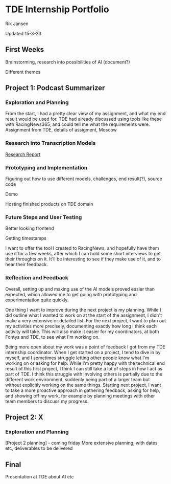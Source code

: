 # TDE Internship Portfolio
Rik Jansen

Updated 15-3-23

## First Weeks

Brainstorming, research into possibilities of AI (document?)

Different themes

## Project 1: Podcast Summarizer

### Exploration and Planning

From the start, I had a pretty clear view of my assignment, and what my end result would be used for. TDE had already discussed using tools like these with RacingNews365, and could tell me what the requirements were.
Assignment from TDE, details of assigment, Moscow

### Research into Transcription Models

[Research Report](/Project_1/AI_Model_Research.md)

### Prototyping and Implementation

Figuring out how to use different models, challenges, end result(?), source code

Demo

Hosting finished products on TDE domain

### Future Steps and User Testing

Better looking frontend

Getting timestamps

I want to offer the tool I created to RacingNews, and hopefully have them use it for a few weeks, after which I can hold some short interviews to get their throughts on it. It'll be interesting to see if they make use of it, and to hear their feedback.

### Reflection and Feedback

Overall, setting up and making use of the AI models proved easier than expected, which allowed me to get going with prototyping and experimentation quite quickly. 

One thing I want to improve during the next project is my planning. While I did outline what I wanted to work on at the start of the assignment, I didn't make a very extensive or detailed list. For the next project, I want to plan out my activities more precisely, documenting exactly how long I think each activity will take. This will also make it easier for my coordinators, at both Fontys and TDE, to see what I'm working on.

Being more open about my work was a point of feedback I got from my TDE internship coordinator. When I get started on a project, I tend to dive in by myself, and I sometimes struggle letting other people know what I'm working on or asking for help. While I'm pretty happy with the technical end result of this first project, I think I can still take a lot of steps in how I act as part of TDE.
I think this struggle with involving others is partially due to the different work environment, suddenly being part of a larger team but without explicitly working on the same things. Starting next project, I want to take a more proactive approach in gathering feedback, asking for help, and showing off my work, for example by planning meetings with other team members to discuss my progress.

## Project 2: X

### Exploration and Planning

[Project 2 planning] - coming friday
  More extensive planning, with dates etc, deliverables to be delivered
  
## Final

Presentation at TDE about AI etc
